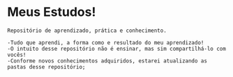 # Meus Estudos!
    Repositório de aprendizado, prática e conhecimento.

    -Tudo que aprendi, a forma como e resultado do meu aprendizado!
    -O intuito desse repositório não é ensinar, mas sim compartilhá-lo com vocês!
    -Conforme novos conhecimentos adquiridos, estarei atualizando as pastas desse repositório;

